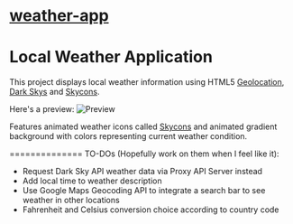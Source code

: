 # [weather-app]()
Local Weather Application 
==============

This project displays local weather information using HTML5 [Geolocation](https://developer.mozilla.org/en-US/docs/Web/API/Navigator/geolocation), [Dark Skys](https://darksky.net/dev/) and [Skycons](https://darkskyapp.github.io/skycons/).

Here's a preview:
![Preview](https://i.imgur.com/ZlB4nAf.gif)

Features animated weather icons called [Skycons](https://darkskyapp.github.io/skycons/) and animated gradient background with colors representing current weather condition.

==============
TO-DOs (Hopefully work on them when I feel like it): 
* Request Dark Sky API weather data via Proxy API Server instead
* Add local time to weather description
* Use Google Maps Geocoding API to integrate a search bar to see weather in other locations
* Fahrenheit and Celsius conversion choice according to country code


